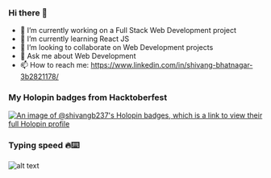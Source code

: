 ### Hi there 👋

<!-- **Shivangbhatnagar237/Shivangbhatnagar237** is a ✨ _special_ ✨ repository because its `README.md` (this file) appears on your GitHub profile. -->

<!-- Here are some ideas to get you started: -->

- 🔭 I’m currently working on a Full Stack Web Development project
- 🌱 I’m currently learning React JS
- 👯 I’m looking to collaborate on Web Development projects
- 💬 Ask me about Web Development
- 📫 How to reach me: https://www.linkedin.com/in/shivang-bhatnagar-3b2821178/

### My Holopin badges from Hacktoberfest 

[![An image of @shivangb237's Holopin badges, which is a link to view their full Holopin profile](https://holopin.me/shivangb237)](https://holopin.io/@shivangb237)

### Typing speed 🔥⌨️
![alt text](https://data.typeracer.com/misc/badge?user=shivangb237)
